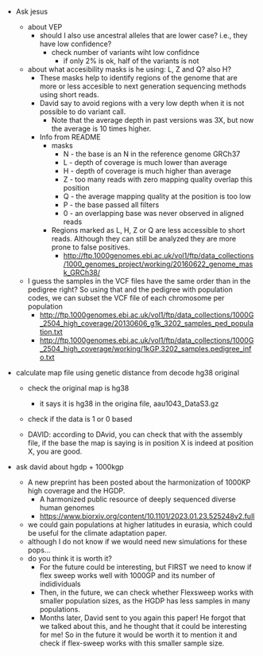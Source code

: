 - Ask jesus 
	- about VEP 
		- should I also use ancestral alleles that are lower case? i.e., they have low confidence?
			- check number of variants wiht low confidnce
    			- if only 2% is ok, half of the variants is not
	- about what accesibility masks is he using: L, Z and Q? also H?
		- These masks help to identify regions of the genome that are more or less accesible to next generation sequencing methods using short reads.
		- David say to avoid regions with a very low depth when it is not possible to do variant call.
			- Note that the average depth in past versions was 3X, but now the average is 10 times higher.
		- Info from README
			- masks
				- N - the base is an N in the reference genome GRCh37
				- L - depth of coverage is much lower than average
				- H - depth of coverage is much higher than average
				- Z - too many reads with zero mapping quality overlap this position
				- Q - the average mapping quality at the position is too low
				- P - the base passed all filters
				- 0 - an overlapping base was never observed in aligned reads 
			- Regions marked as L, H, Z or Q are less accessible to short reads. Although they can still be analyzed they are more prone to false positives.
				- http://ftp.1000genomes.ebi.ac.uk/vol1/ftp/data_collections/1000_genomes_project/working/20160622_genome_mask_GRCh38/
	- I guess the samples in the VCF files have the same order than in the pedigree right? So using that and the pedigree with population codes, we can subset the VCF file of each chromosome per population
		- http://ftp.1000genomes.ebi.ac.uk/vol1/ftp/data_collections/1000G_2504_high_coverage/20130606_g1k_3202_samples_ped_population.txt
		- http://ftp.1000genomes.ebi.ac.uk/vol1/ftp/data_collections/1000G_2504_high_coverage/working/1kGP.3202_samples.pedigree_info.txt


- calculate map file using genetic distance from decode hg38 original
	- check the original map is hg38
		- it says it is hg38 in the origina file, aau1043_DataS3.gz
	- check if the data is 1 or 0 based

	- DAVID: according to DAvid, you can check that with the assembly file, if the base the map is saying is in position X is indeed at position X, you are good.



- ask david about hgdp + 1000kgp
	- A new preprint has been posted about the harmonization of 1000KP high coverage and the HGDP. 
		- A harmonized public resource of deeply sequenced diverse human genomes
		- https://www.biorxiv.org/content/10.1101/2023.01.23.525248v2.full
	- we could gain populations at higher latitudes in eurasia, which could be useful for the climate adaptation paper. 
	- although I do not know if we would need new simulations for these pops...
	- do you think it is worth it?
		- For the future could be interesting, but FIRST we need to know if flex sweep works well with 1000GP and its number of indidividuals
		- Then, in the future, we can check whether Flexsweep works with smaller population sizes, as the HGDP has less samples in many populations.
		- Months later, David sent to you again this paper! He forgot that we talked about this, and he thought that it could be interesting for me! So in the future it would be worth it to mention it and check if flex-sweep works with this smaller sample size.